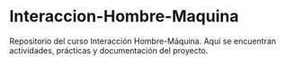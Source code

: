 # Interaccion-Hombre-Maquina
Repositorio del curso Interacción Hombre-Máquina. Aquí se encuentran actividades, prácticas y documentación del proyecto.
